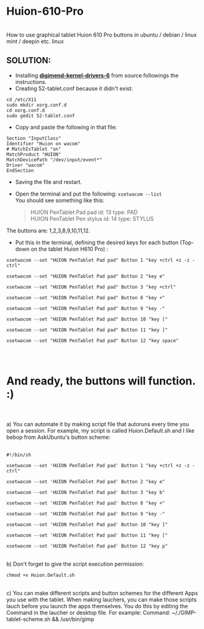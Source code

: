 # Huion-610-Pro<br>
<br>
How to use graphical tablet Huion 610 Pro buttons in ubuntu / debian / linux mint / deepin etc. linux<br>
          <h2>SOLUTION:</h2>
<ul>
<li>Installing <strong><a href="https://github.com/LobodaLinux/Huion-610-Pro/blob/master/digimend-dkms_6_all.deb" target="blank">digimend-kernel-drivers-6</a></strong> from source followings the instructions.</li>
<li>Creating 52-tablet.conf because it didn't exist:</li>
</ul>
<pre><code>cd /etc/X11
sudo mkdir xorg.conf.d 
cd xorg.conf.d 
sudo gedit 52-tablet.conf 
</code></pre>
<ul>
<li>Copy and paste the following in that file:</li>
</ul>
<pre><code>Section "InputClass"
Identifier "Huion on wacom"
# MatchIsTablet "on"
MatchProduct "HUION"
MatchDevicePath "/dev/input/event*"
Driver "wacom"
EndSection
</code></pre>
<ul>
<li>
<p>Saving the file and restart.</p>
</li>
<li>
<p>Open the terminal and put the following: <code>xsetwacom --list</code><br>
You should see something like this:</p>
<blockquote>
<p>HUION PenTablet Pad pad           id: 13  type: PAD<br>
HUION PenTablet Pen stylus          id: 14  type: STYLUS</p>
</blockquote>
</li>
</ul>
<p>The buttons are: 1,2,3,8,9,10,11,12.</p>
<ul>
<li>Put this in the terminal, defining the desired keys for each button (Top-down on the tablet Huion H610 Pro) :</li>
</ul>
<pre><code>xsetwacom --set "HUION PenTablet Pad pad" Button 1 "key +ctrl +z -z -ctrl" <br>
xsetwacom --set "HUION PenTablet Pad pad" Button 2 "key e" <br>
xsetwacom --set "HUION PenTablet Pad pad" Button 3 "key +ctrl" <br>
xsetwacom --set "HUION PenTablet Pad pad" Button 8 "key +" <br>
xsetwacom --set "HUION PenTablet Pad pad" Button 9 "key -" <br>
xsetwacom --set "HUION PenTablet Pad pad" Button 10 "key [" <br>
xsetwacom --set "HUION PenTablet Pad pad" Button 11 "key ]" <br>
xsetwacom --set "HUION PenTablet Pad pad" Button 12 "key space" <br>

</code></pre>
<h1>And ready, the buttons will function. :)</h1>
<br><br>
a) You can automate it by making script file that autoruns every time you open a session. For example, my script is called Huion.Default.sh and I like bebop from AskUbuntu's button scheme:<br>
<br>
<pre><code>#!/bin/sh<br>
xsetwacom --set 'HUION PenTablet Pad pad' Button 1 "key +ctrl +z -z -ctrl"<br>
xsetwacom --set 'HUION PenTablet Pad pad' Button 2 "key e"<br>
xsetwacom --set 'HUION PenTablet Pad pad' Button 3 "key b"<br>
xsetwacom --set 'HUION PenTablet Pad pad' Button 8 "key +"<br>
xsetwacom --set 'HUION PenTablet Pad pad' Button 9 "key -"<br>
xsetwacom --set 'HUION PenTablet Pad pad' Button 10 "key ]"<br>
xsetwacom --set 'HUION PenTablet Pad pad' Button 11 "key ["<br>
xsetwacom --set 'HUION PenTablet Pad pad' Button 12 "key p"<br></code></pre>
<br>
b) Don't forget to give the script execution permission:<br>
<pre><code>chmod +x Huion.Default.sh<br></code></pre>
<br>
c) You can make different scripts and button schemes for the different Apps you use with the tablet. When making lauchers, you can make those scripts lauch before you launch the apps themselves. You do this by editing the Command in the laucher or desktop file. For example: Command: ~/./GIMP-tablet-scheme.sh && /usr/bin/gimp <br>	
